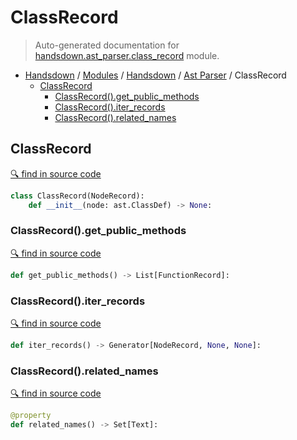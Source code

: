 # ClassRecord

> Auto-generated documentation for [handsdown.ast_parser.class_record](https://github.com/vemel/handsdown/blob/master/handsdown/ast_parser/class_record.py) module.

- [Handsdown](../../README.md#-handsdown---python-documentation-generator) / [Modules](../../MODULES.md#modules) / [Handsdown](../index.md#handsdown) / [Ast Parser](index.md#ast-parser) / ClassRecord
  - [ClassRecord](#classrecord)
    - [ClassRecord().get_public_methods](#classrecordget_public_methods)
    - [ClassRecord().iter_records](#classrecorditer_records)
    - [ClassRecord().related_names](#classrecordrelated_names)

## ClassRecord

[🔍 find in source code](https://github.com/vemel/handsdown/blob/master/handsdown/ast_parser/class_record.py#L13)

```python
class ClassRecord(NodeRecord):
    def __init__(node: ast.ClassDef) -> None:
```

### ClassRecord().get_public_methods

[🔍 find in source code](https://github.com/vemel/handsdown/blob/master/handsdown/ast_parser/class_record.py#L41)

```python
def get_public_methods() -> List[FunctionRecord]:
```

### ClassRecord().iter_records

[🔍 find in source code](https://github.com/vemel/handsdown/blob/master/handsdown/ast_parser/class_record.py#L36)

```python
def iter_records() -> Generator[NodeRecord, None, None]:
```

### ClassRecord().related_names

[🔍 find in source code](https://github.com/vemel/handsdown/blob/master/handsdown/ast_parser/class_record.py#L23)

```python
@property
def related_names() -> Set[Text]:
```
